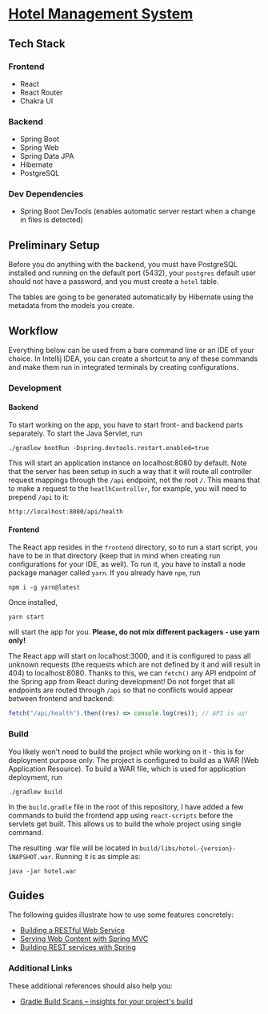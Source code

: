 # [Hotel Management System](./docs/task.pdf)

## Tech Stack

### Frontend
- React
- React Router
- Chakra UI

### Backend
- Spring Boot
- Spring Web
- Spring Data JPA
- Hibernate
- PostgreSQL

### Dev Dependencies
- Spring Boot DevTools (enables automatic server restart when a change in files is detected)

## Preliminary Setup

Before you do anything with the backend, you must have PostgreSQL installed and running on the default port (5432), 
your `postgres` default user should not have a password, and you must create a `hotel` table.

The tables are going to be generated automatically by Hibernate using the metadata from the models you create.

## Workflow

Everything below can be used from a bare command line or an IDE of your choice. In Intellij IDEA,
you can create a shortcut to any of these commands and make them run in integrated terminals by
creating configurations.

### Development

#### Backend
To start working on the app, you have to start front- and backend parts separately. To start the
Java Servlet, run 
```shell
./gradlew bootRun -Dspring.devtools.restart.enabled=true
```

This will start an application instance on localhost:8080 by default. Note that the server has been setup in such
a way that it will route all controller request mappings through the `/api` endpoint, not the root `/`. This means
that to make a request to the `heatlhController`, for example, you will need to prepend `/api` to it:

```shell
http://localhost:8080/api/health
```

#### Frontend
The React app resides in the `frontend` directory, so to run a start script, you have to be in that
directory (keep that in mind when creating run configurations for your IDE, as well). To run it, you
have to install a node package manager called `yarn`. If you already have `npm`, run

```shell
npm i -g yarn@latest
```

Once installed, 

```shell
yarn start
```

will start the app for you. **Please, do not mix different packagers - use yarn only!**

The React app will start on localhost:3000, and it is configured to pass all unknown requests
(the requests which are not defined by it and will result in 404) to localhost:8080. Thanks to this,
we can `fetch()` any API endpoint of the Spring app from React during development! Do not forget that
all endpoints are routed through `/api` so that no conflicts would appear between frontend and backend:

```javascript
fetch("/api/health").then((res) => console.log(res)); // API is up!
```

### Build

You likely won't need to build the project while working on it - this is for deployment purpose only.
The project is configured to build as a WAR (Web Application Resource). To build a WAR file, which
is used for application deployment, run

```shell
./gradlew build
```

In the `build.gradle` file in the root of this repository, I have added a few commands to build the frontend
app using `react-scripts` before the servlets get built. This allows us to build the whole project using
single command.

The resulting .war file will be located in `build/libs/hotel-{version}-SNAPSHOT.war`. Running it is as simple
as:

```shell
java -jar hotel.war
```

## Guides

The following guides illustrate how to use some features concretely:

* [Building a RESTful Web Service](https://spring.io/guides/gs/rest-service/)
* [Serving Web Content with Spring MVC](https://spring.io/guides/gs/serving-web-content/)
* [Building REST services with Spring](https://spring.io/guides/tutorials/bookmarks/)

### Additional Links

These additional references should also help you:

* [Gradle Build Scans – insights for your project's build](https://scans.gradle.com#gradle)

